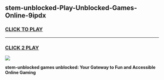 
## stem-unblocked-Play-Unblocked-Games-Online-9ipdx
<h3>
<a href="https://premium76.site?title=stem-unblocked&ref=25A">CLICK TO PLAY</a></h3>
<hr>

<h3>
<a href="https://premium76.site?title=stem-unblocked&ref=25A">CLICK 2 PLAY</a>
  
</h3>

<a href="https://premium76.site?title=stem-unblocked&ref=25A"><img src="https://clearcache.store/games.png"></a>


**stem-unblocked games unblocked: Your Gateway to Fun and Accessible Online Gaming**
